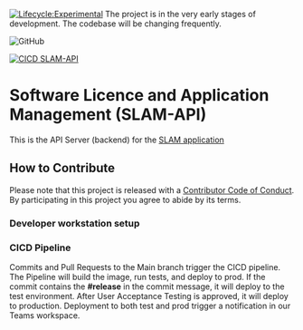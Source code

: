 [![Lifecycle:Experimental](https://img.shields.io/badge/Lifecycle-Experimental-339999)](<Redirect-URL>)
The project is in the very early stages of development. The codebase will be changing frequently.

![GitHub](https://img.shields.io/github/license/bcgov/citz-imb)

[![CICD SLAM-API](https://github.com/bcgov/citz-imb-slam-api/actions/workflows/CICD.yml/badge.svg)](https://github.com/bcgov/citz-imb-slam-api/actions/workflows/CICD.yml)

# Software Licence and Application Management (SLAM-API)
This is the API Server (backend) for the [SLAM application](https://github.com/bcgov/citz-imb-slam-app)

## How to Contribute

Please note that this project is released with a [Contributor Code of Conduct](Code_of_Conduct.md). By participating in this project you agree to abide by its terms.

### Developer workstation setup

### CICD Pipeline
 Commits and Pull Requests to the Main branch trigger the CICD pipeline.  The Pipeline will build the image, run tests, and deploy to prod.  If the commit contains the __#release__ in the commit message, it will deploy to the test environment.  After User Acceptance Testing is approved, it will deploy to production.  Deployment to both test and prod trigger a notification in our Teams workspace.